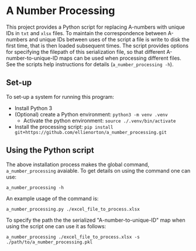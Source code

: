# A Number Processing
This project provides a Python script for replacing A-numbers with unique IDs in `txt` and `xlsx` files. To maintain the correspondence between A-numbers and unique IDs between uses of the script a file is write to disk the first time, that is then loaded subsequent times. The script provides options for specifying the filepath of this serialization file, so that different A-number-to-unique-ID maps can be used when processing different files. See the scripts help instructions for details (`a_number_processing -h`).

## Set-up
To set-up a system for running this program:
- Install Python 3
- (Optional) create a Python environment: `python3 -m venv .venv`
    - Activate the python environment: `source ./.venv/bin/activate`
- Install the processing script: `pip install git+https://github.com/ellienorton/a_number_processing.git`

## Using the Python script
The above installation process makes the global command, `a_number_processing` avaiable. To get details on using the command one can use:

`a_number_processing -h`

An example usage of the command is:

`a_number_processing.py ./excel_file_to_process.xlsx`

To specify the path the the serialized "A-number-to-unique-ID" map when using the script one can use it as follows:

`a_number_processing ./excel_file_to_process.xlsx -s ./path/to/a_number_processing.pkl`
